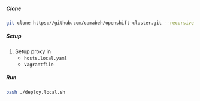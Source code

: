 ##### Clone

```bash
git clone https://github.com/camabeh/openshift-cluster.git --recursive
```

##### Setup

1. Setup proxy in 
    * `hosts.local.yaml`
    * `Vagrantfile`

##### Run

```bash
bash ./deploy.local.sh
```